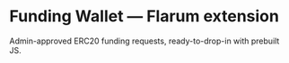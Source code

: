 # Funding Wallet — Flarum extension

Admin-approved ERC20 funding requests, ready-to-drop-in with prebuilt JS.
